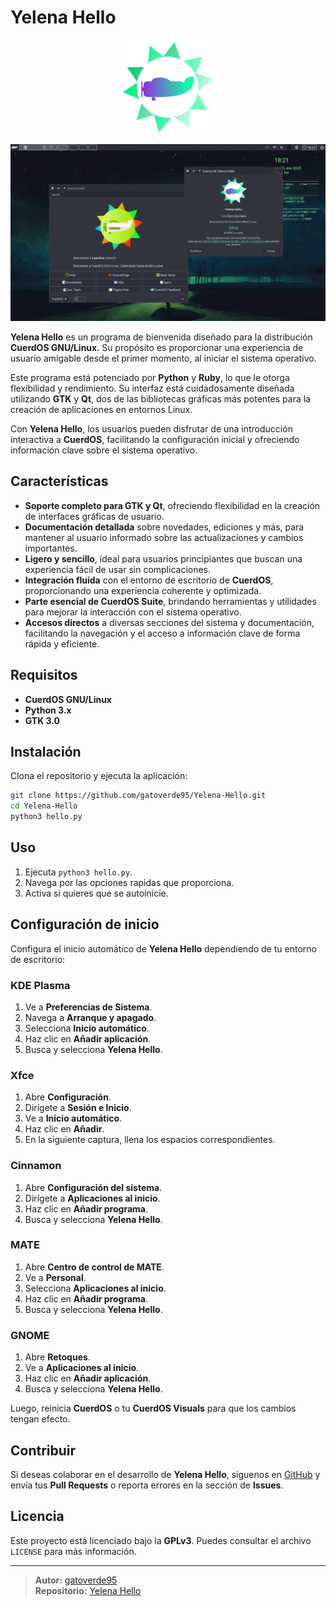 # Yelena Hello

<p align="center">
  <img src="icons/prog1.svg" alt="Hello Logo" width="150"/>
</p>
<p align="center">
  <img src="assets/capture1.png" alt="Captura 1" width="900"/>
</p>

**Yelena Hello** es un programa de bienvenida diseñado para la distribución **CuerdOS GNU/Linux**. Su propósito es proporcionar una experiencia de usuario amigable desde el primer momento, al iniciar el sistema operativo.

Este programa está potenciado por **Python** y **Ruby**, lo que le otorga flexibilidad y rendimiento. Su interfaz está cuidadosamente diseñada utilizando **GTK** y **Qt**, dos de las bibliotecas gráficas más potentes para la creación de aplicaciones en entornos Linux.

Con **Yelena Hello**, los usuarios pueden disfrutar de una introducción interactiva a **CuerdOS**, facilitando la configuración inicial y ofreciendo información clave sobre el sistema operativo.

## Características

- **Soporte completo para GTK y Qt**, ofreciendo flexibilidad en la creación de interfaces gráficas de usuario.
- **Documentación detallada** sobre novedades, ediciones y más, para mantener al usuario informado sobre las actualizaciones y cambios importantes.
- **Ligero y sencillo**, ideal para usuarios principiantes que buscan una experiencia fácil de usar sin complicaciones.
- **Integración fluida** con el entorno de escritorio de **CuerdOS**, proporcionando una experiencia coherente y optimizada.
- **Parte esencial de CuerdOS Suite**, brindando herramientas y utilidades para mejorar la interacción con el sistema operativo.
- **Accesos directos** a diversas secciones del sistema y documentación, facilitando la navegación y el acceso a información clave de forma rápida y eficiente.

## Requisitos

- **CuerdOS GNU/Linux**
- **Python 3.x**
- **GTK 3.0**

## Instalación

Clona el repositorio y ejecuta la aplicación:

```bash
git clone https://github.com/gatoverde95/Yelena-Hello.git
cd Yelena-Hello
python3 hello.py
```

## Uso

1. Ejecuta `python3 hello.py`.
2. Navega por las opciones rapidas que proporciona.
3. Activa si quieres que se autoinicie.

## Configuración de inicio

Configura el inicio automático de **Yelena Hello** dependiendo de tu entorno de escritorio:

### KDE Plasma
1. Ve a **Preferencias de Sistema**.
2. Navega a **Arranque y apagado**.
3. Selecciona **Inicio automático**.
4. Haz clic en **Añadir aplicación**.
5. Busca y selecciona **Yelena Hello**.

### Xfce
1. Abre **Configuración**.
2. Dirígete a **Sesión e Inicio**.
3. Ve a **Inicio automático**.
4. Haz clic en **Añadir**.
5. En la siguiente captura, llena los espacios correspondientes.

### Cinnamon
1. Abre **Configuración del sistema**.
2. Dirígete a **Aplicaciones al inicio**.
3. Haz clic en **Añadir programa**.
4. Busca y selecciona **Yelena Hello**.

### MATE
1. Abre **Centro de control de MATE**.
2. Ve a **Personal**.
3. Selecciona **Aplicaciones al inicio**.
4. Haz clic en **Añadir programa**.
5. Busca y selecciona **Yelena Hello**.

### GNOME
1. Abre **Retoques**.
2. Ve a **Aplicaciones al inicio**.
3. Haz clic en **Añadir aplicación**.
4. Busca y selecciona **Yelena Hello**.

Luego, reinicia **CuerdOS** o tu **CuerdOS Visuals** para que los cambios tengan efecto.


## Contribuir

Si deseas colaborar en el desarrollo de **Yelena Hello**, síguenos en [GitHub](https://github.com/gatoverde95/Yelena-Hello) y envía tus **Pull Requests** o reporta errores en la sección de **Issues**.

## Licencia

Este proyecto está licenciado bajo la **GPLv3**. Puedes consultar el archivo `LICENSE` para más información.

---

> **Autor:** [gatoverde95](https://github.com/gatoverde95)  
> **Repositorio:** [Yelena Hello](https://github.com/gatoverde95/Yelena-Hello)
